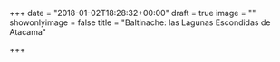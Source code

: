 +++
date = "2018-01-02T18:28:32+00:00"
draft = true
image = ""
showonlyimage = false
title = "Baltinache: las Lagunas Escondidas de Atacama"

+++
